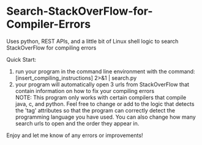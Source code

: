 # Search-StackOverFlow-for-Compiler-Errors
Uses python, REST APIs, and a little bit of Linux shell logic to search StackOverFlow for compiling errors

Quick Start:<br>
1) run your program in the command line environment with the command:<br>
[insert_compiling_instructions] 2>&1 | search.py<br>
2) your program will automatically open 3 urls from StackOverFlow that contain information on how to fix your compiling errors<br>
NOTE: This program only works with certain compilers that compile java, c, and python. Feel free to change or add to the logic that detects the 'tag' attributes so that the program can correctly detect the programming language you have used.
You can also change how many search urls to open and the order they appear in.

Enjoy and let me know of any errors or improvements!
